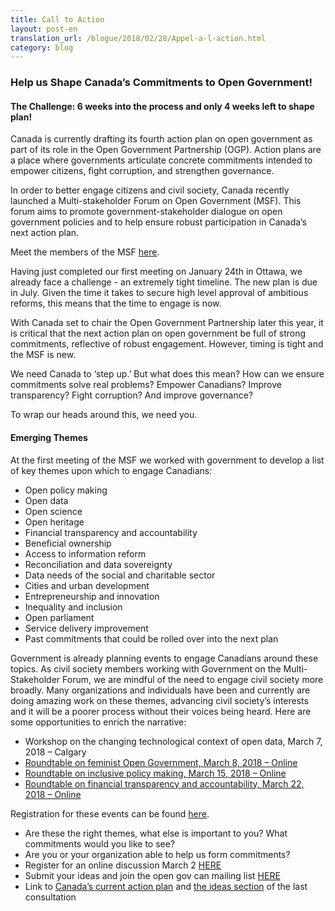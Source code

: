 ```yaml
---
title: Call to Action
layout: post-en
translation_url: /blogue/2018/02/28/Appel-a-l-action.html
category: blog
---
```



### Help us Shape Canada’s Commitments to Open Government!

#### The Challenge: 6 weeks into the process and only 4 weeks left to shape plan!

Canada is currently drafting its fourth action plan on open government as part of its role in the Open Government Partnership (OGP). Action plans are a place where governments articulate concrete commitments intended to empower citizens, fight corruption, and strengthen governance.

In order to better engage citizens and civil society, Canada recently launched a Multi-stakeholder Forum on Open Government (MSF). This forum aims to promote government-stakeholder dialogue on open government policies and to help ensure robust participation in Canada’s next action plan.

Meet the members of the MSF [here](http://www.opengovdialogue.ca/en/2017/members.html).

Having just completed our first meeting on January 24th in Ottawa, we already face a challenge - an extremely tight timeline. The new plan is due in July. Given the time it takes to secure high level approval of ambitious reforms, this means that the time to engage is now.

With Canada set to chair the Open Government Partnership later this year, it is critical that the next action plan on open government be full of strong commitments, reflective of robust engagement. However, timing is tight and the MSF is new.

We need Canada to ‘step up.’ But what does this mean? How can we ensure commitments solve real problems? Empower Canadians? Improve transparency? Fight corruption? And improve governance?

To wrap our heads around this, we need you.

#### Emerging Themes

At the first meeting of the MSF we worked with government to develop a list of key themes upon which to engage Canadians:

* Open policy making
* Open data
* Open science
* Open heritage
* Financial transparency and accountability
* Beneficial ownership
* Access to information reform
* Reconciliation and data sovereignty
* Data needs of the social and charitable sector
* Cities and urban development
* Entrepreneurship and innovation
* Inequality and inclusion
* Open parliament
* Service delivery improvement
* Past commitments that could be rolled over into the next plan

Government is already planning events to engage Canadians around these topics. As civil society members working with Government on the Multi-Stakeholder Forum, we are mindful of the need to engage civil society more broadly. Many organizations and individuals have been and currently are doing amazing work on these themes, advancing civil society’s interests and it will be a poorer process without their voices being heard. Here are some opportunities to enrich the narrative:

* Workshop on the changing technological context of open data, March 7, 2018 – Calgary
* [Roundtable on feminist Open Government, March 8, 2018 – Online](https://www.surveymonkey.ca/r/oger-en)
* [Roundtable on inclusive policy making, March 15, 2018 – Online](https://www.surveymonkey.ca/r/oger-en)
* [Roundtable on financial transparency and accountability, March 22, 2018 – Online](https://www.surveymonkey.ca/r/oger-en)
 
Registration for these events can be found [here](https://open.canada.ca/en/4plan/engagement-schedule-canadas-4th-plan-on-open-government). 
               
* Are these the right themes, what else is important to you? What commitments would you like to see?  
* Are you or your organization able to help us form commitments?  
* Register for an online discussion March 2 [HERE](https://zoom.us/webinar/register/WN_xW_bS5vORre9NfjNistVTA)
* Submit your ideas and join the open gov can mailing list [HERE](https://open.canada.ca/en/4plan/creating-canadas-4th-plan-open-government-2018-20)
* Link to [Canada’s current action plan](https://open.canada.ca/en/content/third-biennial-plan-open-government-partnership) and [the ideas section](https://ouvert.canada.ca/fr/contenu/ce-que-nous-avons-entendu-rapport-sommaire-consultations-gouvernement-ouvert-31-mars-15-juillet-2016) of the last consultation
